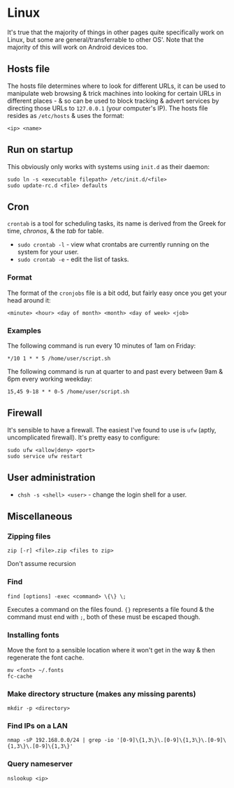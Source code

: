 # Linux


It's true that the majority of things in other pages quite specifically work on Linux, but some are general/transferrable to other OS'. Note that the majority of this will work on Android devices too.


## Hosts file


The hosts file determines where to look for different URLs, it can be used to manipulate web browsing & trick machines into looking for certain URLs in different places - & so can be used to block tracking & advert services by directing those URLs to `127.0.0.1` (your computer's IP). The hosts file resides as `/etc/hosts` & uses the format:

    <ip> <name>

## Run on startup


This obviously only works with systems using `init.d` as their daemon:

    sudo ln -s <executable filepath> /etc/init.d/<file>
    sudo update-rc.d <file> defaults     


## Cron


`crontab` is a tool for scheduling tasks, its name is derived from the Greek for time, *chronos*, & the *tab* for table.

* `sudo crontab -l` - view what crontabs are currently running on the system for your user.
* `sudo crontab -e` - edit the list of tasks.

### Format

The format of the `cronjobs` file is a bit odd, but fairly easy once you get your head around it:

    <minute> <hour> <day of month> <month> <day of week> <job>

### Examples

The following command is run every 10 minutes of 1am on Friday:
    
    */10 1 * * 5 /home/user/script.sh

The following command is run at quarter to and past every between 9am & 6pm every working weekday:

    15,45 9-18 * * 0-5 /home/user/script.sh


## Firewall


It's sensible to have a firewall. The easiest I've found to use is `ufw` (aptly, uncomplicated firewall). It's pretty easy to configure:

    sudo ufw <allow|deny> <port>
    sudo service ufw restart


## User administration

* `chsh -s <shell> <user>` - change the login shell for a user.


## Miscellaneous

### Zipping files

    zip [-r] <file>.zip <files to zip>

Don't assume recursion

### Find

    find [options] -exec <command> \{\} \;

Executes a command on the files found. `{}` represents a file found & the command must end with `;`, both of these must be escaped though.

### Installing fonts

Move the font to a sensible location where it won't get in the way & then regenerate the font cache.

    mv <font> ~/.fonts
    fc-cache

### Make directory structure (makes any missing parents)

    mkdir -p <directory>

### Find IPs on a LAN

    nmap -sP 192.168.0.0/24 | grep -io '[0-9]\{1,3\}\.[0-9]\{1,3\}\.[0-9]\{1,3\}\.[0-9]\{1,3\}'
    
### Query nameserver

    nslookup <ip>
